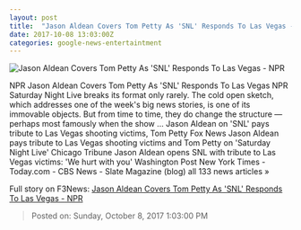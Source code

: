 ```yaml
---
layout: post
title:  "Jason Aldean Covers Tom Petty As 'SNL' Responds To Las Vegas - NPR"
date: 2017-10-08 13:03:00Z
categories: google-news-entertaintment
---
```


![Jason Aldean Covers Tom Petty As 'SNL' Responds To Las Vegas - NPR](https://media.npr.org/assets/img/2017/10/08/nup_180213_0001_wide-d68505b3e6c7cf2ea1bf800a9793110b6f944c9c.jpg?s=1400)

NPR Jason Aldean Covers Tom Petty As 'SNL' Responds To Las Vegas NPR Saturday Night Live breaks its format only rarely. The cold open sketch, which addresses one of the week's big news stories, is one of its immovable objects. But from time to time, they do change the structure — perhaps most famously when the show ... Jason Aldean on 'SNL' pays tribute to Las Vegas shooting victims, Tom Petty Fox News Jason Aldean pays tribute to Las Vegas shooting victims and Tom Petty on 'Saturday Night Live' Chicago Tribune Jason Aldean opens SNL with tribute to Las Vegas victims: 'We hurt with you' Washington Post New York Times - Today.com - CBS News - Slate Magazine (blog) all 133 news articles »


Full story on F3News: [Jason Aldean Covers Tom Petty As 'SNL' Responds To Las Vegas - NPR](http://www.f3nws.com/n/fSrT4)

> Posted on: Sunday, October 8, 2017 1:03:00 PM
